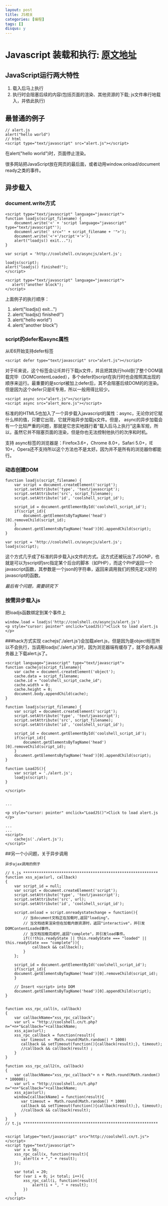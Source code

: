 ```yaml
---
layout: post
title: JS相关
categories: [编程]
tags: []
disqus: y
---
```

# Javascript 装载和执行: [原文地址](http://coolshell.cn/articles/9749.html)

## JavaScript运行两大特性

1. 载入后马上执行
2. 执行时会阻塞后续的内容(包括页面的渲染、其他资源的下载; js文件串行地载入，并依此执行)

## 最普通的例子

    // alert.js
    alert("hello world")
    // html
    <script type="text/javascript" src="alert.js"></script>

在alert("hello world")时，页面停止渲染。

很多网站把JavaScript放在网页的最后面，或者动用window.onload/document ready之类的事件。

## 异步载入

### document.write方式

    <script type="text/javascript" language="javascript">
    function loadjs(script_filename) {
        document.write('<' + 'script language="javascript" type="text/javascript"');
        document.write(' src="' + script_filename + '">');
        document.write('<'+'/script'+'>');
        alert("loadjs() exit...");
    }

    var script = 'http://coolshell.cn/asyncjs/alert.js';

    loadjs(script);
    alert("loadjs() finished!");
    </script>

    <script type="text/javascript" language="javascript">
       alert("another block");
    </script>

上面例子的执行顺序：
1. alert("loadjs() exit...")
2. alert("loadjs() finished!")
3. alert("hello world")
4. alert("another block")

### script的defer和async属性

从IE6开始支持defer标签

    <script defer type="text/javascript" src="alert.js"></script>

对于IE来说，这个标签会让IE并行下载js文件，并且把其执行hold到了整个DOM装载完毕（DOMContentLoaded），多个defer的script在执行时也会按照其出现的顺序来运行。最重要的是script被加上defer后，其不会阻塞后续DOM的的渲染。但是因为这个defer只是IE专用，所以一般用得比较少。

    <script async src="alert.js"></script>
    <script async src="alert_more.js"></script>

标准的的HTML5也加入了一个异步载入javascript的属性：async，无论你对它赋什么样的值，只要它出现，它就开始异步加载js文件。但是， async的异步加载会有一个比较严重的问题，那就是它忠实地践行着“载入后马上执行”这条军规，所以，虽然它并不阻塞页面的渲染，但是你也无法控制他执行的次序和时机。

支持 async标签的浏览器是：Firefox3.6+，Chrome 8.0+，Safari 5.0+，IE 10+，Opera还不支持所以这个方法也不是太好。因为并不是所有的浏览器你都能行。

### 动态创建DOM

    function loadjs(script_filename) {
        var script = document.createElement('script');
        script.setAttribute('type', 'text/javascript');
        script.setAttribute('src', script_filename);
        script.setAttribute('id', 'coolshell_script_id');

        script_id = document.getElementById('coolshell_script_id');
        if(script_id){
            document.getElementsByTagName('head')[0].removeChild(script_id);
        }
        document.getElementsByTagName('head')[0].appendChild(script);
    }

    var script = 'http://coolshell.cn/asyncjs/alert.js';
    loadjs(script);

这个方式几乎成了标准的异步载入js文件的方式。这方式还被玩出了JSONP，也就是可以为script的src指定某个后台的脚本（如PHP），而这个PHP返回一个javascript函数，其参数是一个json的字符串，返回来调用我们的预先定义好的javascript的函数。

_最后有个问题，需要研究下_

### 按需异步载入js

把loadjs函数绑定到某个事件上

    window.load = loadjs('http://coolshell.cn/asyncjs/alert.js')
    <p style="cursor: pointer" onclick="LoadJS()">Click to load alert.js </p>


###hack方式实现
cachejs('./alert.js')会加载alert.js，但是因为是object标签所以不会执行，当调用loadjs('./alert.js')时，因为浏览器端有缓存了，就不会再从服务器上下载alert.js了。

    <script language="javascript" type="text/javascript">
    function cachejs(script_filename){
        var cache = document.createElement('object');
        cache.data = script_filename;
        cache.id = "coolshell_script_cache_id";
        cache.width = 0;
        cache.height = 0;
        document.body.appendChild(cache);
    }

    function loadjs(script_filename) {
        var script = document.createElement('script');
        script.setAttribute('type', 'text/javascript');
        script.setAttribute('src', script_filename);
        script.setAttribute('id', 'coolshell_script_id');

        script_id = document.getElementById('coolshell_script_id');
        if(script_id){
            document.getElementsByTagName('head')[0].removeChild(script_id);
        }
        document.getElementsByTagName('head')[0].appendChild(script);
    }

    function LoadJS(){
        var script = './alert.js';
        loadjs(script);
    }

    </script>


    ...

    <p style="cursor: pointer" onclick="LoadJS()">Click to load alert.js </p>

    ...
    ...
    <script>
        cachejs('./alert.js');
    </script>


##另一个小问题，关于异步调用

    异步ajax调用的例子

    // t.js ************************************************************
    function xss_ajax(url, callback)
    {
        var script_id = null;
        var script = document.createElement('script');
        script.setAttribute('type', 'text/javascript');
        script.setAttribute('src', url);
        script.setAttribute('id', 'coolshell_script_id');

        script.onload = script.onreadystatechange = function(){
            // 当document文档正在加载时,返回"loading"。
            // 当文档结束渲染但在加载内嵌资源时，返回"interactive"，并引发DOMContentLoaded事件。
            // 当文档加载完成时,返回"complete"，并引发load事件。
            if((!this.readyState || this.readyState === "loaded" || this.readyState === "complete")){
                callback && callback();
            }
        };

        script_id = document.getElementById('coolshell_script_id');
        if(script_id){
        document.getElementsByTagName('head')[0].removeChild(script_id);
        }

        // Insert <script> into DOM
        document.getElementsByTagName('head')[0].appendChild(script);
    }


    function xss_rpc_call(n, callback)
    {
        var callbackName="xss_rpc_callback";
        var url = "http://coolshell.cn/t.php?n="+n+"&callback="+callbackName;
        xss_ajax(url);
        xss_rpc_callback = function(result){
           var timeout =  Math.round(Math.random() * 1000)
           callback && setTimeout(function(){callback(result);}, timeout);
           //callback && callback(result) ;
        }
    }

    function xss_rpc_call2(n, callback)
    {
        var callbackName="xss_rpc_callback"+ n + Math.round(Math.random() * 100000);
        var url = "http://coolshell.cn/t.php?n="+n+"&callback="+callbackName;
        xss_ajax(url);
        window[callbackName] = function(result){
           var timeout =  Math.round(Math.random() * 1000)
           callback && setTimeout(function(){callback(result);}, timeout);
           //callback && callback(result);
        }
    }
    // t.js ************************************************************


    <script latype="text/javascript" src="http://coolshell.cn/t.js"></script>
    <script type="text/javascript">
        var x = 56;
        xss_rpc_call(x, function(result){
            alert(x + "," + result);
        });

        var total = 20;
        for (var i = 0; i< total; i++){
            xss_rpc_call(i, function(result){
                alert(i + ", " + result);
            })
        }
    </script>
